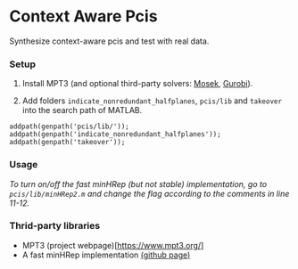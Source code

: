 # Context Aware Pcis
Synthesize context-aware pcis  and test with real data.

### Setup

1. Install MPT3 (and optional third-party solvers: [Mosek](https://www.mosek.com/downloads/), [Gurobi](https://www.gurobi.com/)).

2. Add folders `indicate_nonredundant_halfplanes`, `pcis/lib` and `takeover` into the search path of MATLAB.
```
addpath(genpath('pcis/lib/'));
addpath(genpath('indicate_nonredundant_halfplanes'));
addpath(genpath('takeover'));
```
### Usage

*To turn on/off the fast minHRep (but not stable) implementation, go to `pcis/lib/minHRep2.m` and change the flag according to the comments in line 11-12.*

### Thrid-party libraries

- MPT3 (project webpage)[https://www.mpt3.org/]
- A fast minHRep implementation [(github page)](https://github.com/mageecoe/indicate_nonredundant_halfplanes)
